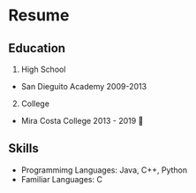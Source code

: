 # Resume

## Education


1. High School
  * San Dieguito Academy 2009-2013 
2. College
  * Mira Costa College 2013 - 2019 :metal:

  
## Skills
* Programmimg Languages: Java, C++, Python
* Familiar Languages: C
